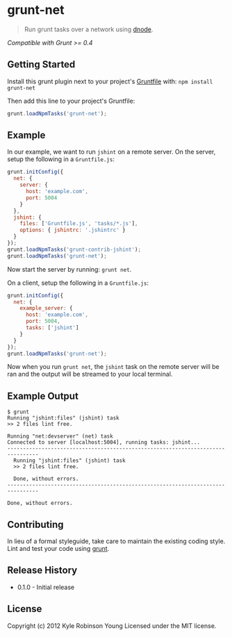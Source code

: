 # grunt-net

> Run grunt tasks over a network using [dnode](https://github.com/substack/dnode).

*Compatible with Grunt >= 0.4*

## Getting Started
Install this grunt plugin next to your project's
[Gruntfile][getting_started] with: `npm install grunt-net`

Then add this line to your project's Gruntfile:

```javascript
grunt.loadNpmTasks('grunt-net');
```

## Example
In our example, we want to run `jshint` on a remote server. On the server, setup
the following in a `Gruntfile.js`:

```javascript
grunt.initConfig({
  net: {
    server: {
      host: 'example.com',
      port: 5004
    }
  },
  jshint: {
    files: ['Gruntfile.js', 'tasks/*.js'],
    options: { jshintrc: '.jshintrc' }
  }
});
grunt.loadNpmTasks('grunt-contrib-jshint');
grunt.loadNpmTasks('grunt-net');
```

Now start the server by running: `grunt net`.

On a client, setup the following in a `Gruntfile.js`:

```javascript
grunt.initConfig({
  net: {
    example_server: {
      host: 'example.com',
      port: 5004,
      tasks: ['jshint']
    }
  }
});
grunt.loadNpmTasks('grunt-net');
```

Now when you run `grunt net`, the `jshint` task on the remote server will be ran
and the output will be streamed to your local terminal.

## Example Output

```
$ grunt
Running "jshint:files" (jshint) task
>> 2 files lint free.

Running "net:devserver" (net) task
Connected to server [localhost:5004], running tasks: jshint...
--------------------------------------------------------------------------------
  Running "jshint:files" (jshint) task
  >> 2 files lint free.

  Done, without errors.
--------------------------------------------------------------------------------

Done, without errors.
```

## Contributing
In lieu of a formal styleguide, take care to maintain the existing coding style.
Lint and test your code using [grunt][grunt].

## Release History
* 0.1.0 - Initial release

## License
Copyright (c) 2012 Kyle Robinson Young
Licensed under the MIT license.


[grunt]: https://github.com/gruntjs/grunt
[getting_started]: https://github.com/gruntjs/grunt/wiki/Getting-started
